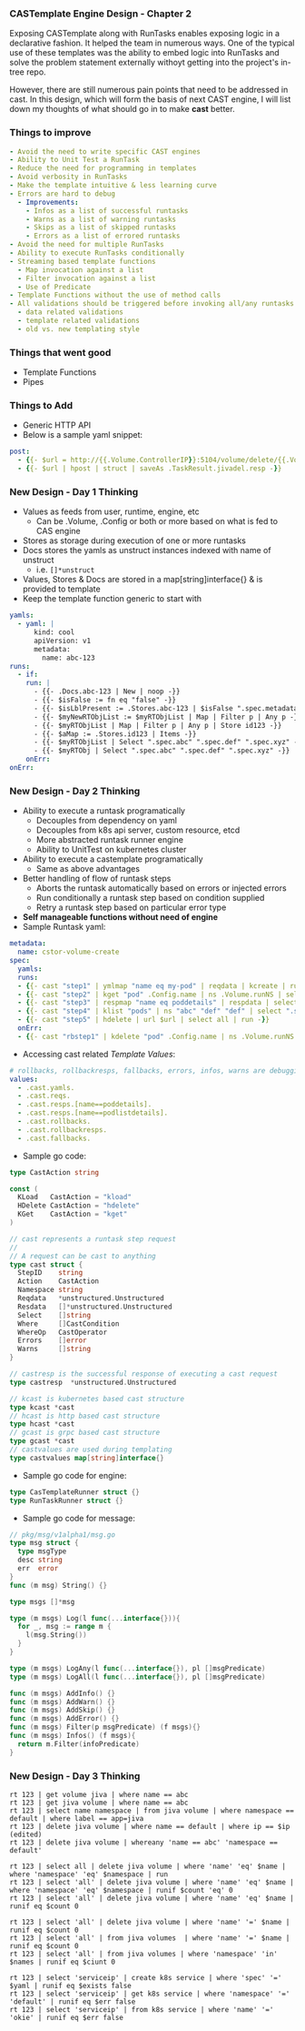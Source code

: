 ### CASTemplate Engine Design - Chapter 2
Exposing CASTemplate along with RunTasks enables exposing logic in a declarative fashion. It helped the team in numerous ways. One of the typical use of these templates was the ability to embed logic into RunTasks and solve the problem statement
externally withoyt getting into the project's in-tree repo. 

However, there are still numerous pain points that need to be addressed in cast. In this design, which will form the basis of 
next CAST engine, I will list down my thoughts of what should go in to make **cast** better.

### Things to improve
```yaml
- Avoid the need to write specific CAST engines
- Ability to Unit Test a RunTask
- Reduce the need for programming in templates
- Avoid verbosity in RunTasks
- Make the template intuitive & less learning curve
- Errors are hard to debug
  - Improvements:
    - Infos as a list of successful runtasks
    - Warns as a list of warning runtasks
    - Skips as a list of skipped runtasks
    - Errors as a list of errored runtasks
- Avoid the need for multiple RunTasks
- Ability to execute RunTasks conditionally
- Streaming based template functions
  - Map invocation against a list
  - Filter invocation against a list
  - Use of Predicate
- Template Functions without the use of method calls
- All validations should be triggered before invoking all/any runtasks
  - data related validations
  - template related validations
  - old vs. new templating style
```

### Things that went good
- Template Functions
- Pipes

### Things to Add
- Generic HTTP API
- Below is a sample yaml snippet:
```yaml
post:
  - {{- $url = http://{{.Volume.ControllerIP}}:5104/volume/delete/{{.Volume.owner}} -}}
  - {{- $url | hpost | struct | saveAs .TaskResult.jivadel.resp -}}
```

### New Design - Day 1 Thinking
- Values as feeds from user, runtime, engine, etc
  - Can be .Volume, .Config or both or more based on what is fed to CAS engine
- Stores as storage during execution of one or more runtasks
- Docs stores the yamls as unstruct instances indexed with name of unstruct
  - i.e. `[]*unstruct`
- Values, Stores & Docs are stored in a map[string]interface{} & is provided to template
- Keep the template function generic to start with
```yaml
yamls:
  - yaml: |
      kind: cool
      apiVersion: v1
      metadata:
        name: abc-123
runs:
  - if: 
    run: |
      - {{- .Docs.abc-123 | New | noop -}}
      - {{- $isFalse := fn eq "false" -}}
      - {{- $isLblPresent := .Stores.abc-123 | $isFalse ".spec.metadata.labels" -}}
      - {{- $myNewRTObjList := $myRTObjList | Map | Filter p | Any p -}}
      - {{- $myRTObjList | Map | Filter p | Any p | Store id123 -}}
      - {{- $aMap := .Stores.id123 | Items -}}
      - {{- $myRTObjList | Select ".spec.abc" ".spec.def" ".spec.xyz" -}}
      - {{- $myRTObj | Select ".spec.abc" ".spec.def" ".spec.xyz" -}}
    onErr: 
onErr:
```

### New Design - Day 2 Thinking
- Ability to execute a runtask programatically
  - Decouples from dependency on yaml
  - Decouples from k8s api server, custom resource, etcd
  - More abstracted runtask runner engine
  - Ability to UnitTest on kubernetes cluster
- Ability to execute a castemplate programatically
  - Same as above advantages
- Better handling of flow of runtask steps
  - Aborts the runtask automatically based on errors or injected errors
  - Run conditionally a runtask step based on condition supplied
  - Retry a runtask step based on particular error type
- **Self manageable functions without need of engine**
- Sample Runtask yaml:
```yaml
metadata:
  name: cstor-volume-create
spec:
  yamls:
  runs:
  - {{- cast "step1" | ymlmap "name eq my-pod" | reqdata | kcreate | run -}}
  - {{- cast "step2" | kget "pod" .Config.name | ns .Volume.runNS | select ".spec.ip" ".spec.stat" | runas ".poddetails" -}}
  - {{- cast "step3" | respmap "name eq poddetails" | respdata | select ".spec.ip" ".spec.uid" ".spec.name" | run -}}
  - {{- cast "step4" | klist "pods" | ns "abc" "def" "def" | select ".spec.name" | whereall ".spec.status eq running" ".spec.label haskey abc" | runas "podlistdetails" -}}
  - {{- cast "step5" | hdelete | url $url | select all | run -}}
  onErr:
  - {{- cast "rbstep1" | kdelete "pod" .Config.name | ns .Volume.runNS | run -}}
```
- Accessing cast related _Template Values_:
```yaml
# rollbacks, rollbackresps, fallbacks, errors, infos, warns are debugging purposes
values:
  - .cast.yamls.
  - .cast.reqs.
  - .cast.resps.[name==poddetails].
  - .cast.resps.[name==podlistdetails].
  - .cast.rollbacks.
  - .cast.rollbackresps.
  - .cast.fallbacks.
```
- Sample go code:
```go
type CastAction string

const (
  KLoad   CastAction = "kload"
  HDelete CastAction = "hdelete"
  KGet    CastAction = "kget"
)

// cast represents a runtask step request
//
// A request can be cast to anything
type cast struct {
  StepID    string
  Action    CastAction
  Namespace string
  Reqdata   *unstructured.Unstructured
  Resdata   []*unstructured.Unstructured
  Select    []string
  Where     []CastCondition
  WhereOp   CastOperator
  Errors    []error
  Warns     []string
}

// castresp is the successful response of executing a cast request
type castresp  *unstructured.Unstructured

// kcast is kubernetes based cast structure
type kcast *cast
// hcast is http based cast structure
type hcast *cast
// gcast is grpc based cast structure
type gcast *cast
// castvalues are used during templating
type castvalues map[string]interface{}
```
- Sample go code for engine:
```go
type CasTemplateRunner struct {}
type RunTaskRunner struct {}
```
- Sample go code for message:
```go
// pkg/msg/v1alpha1/msg.go
type msg struct {
  type msgType
  desc string
  err  error
}
func (m msg) String() {}

type msgs []*msg

type (m msgs) Log(l func(...interface{})){
  for _, msg := range m {
    l(msg.String())
  }
}

type (m msgs) LogAny(l func(...interface{}), pl []msgPredicate)
type (m msgs) LogAll(l func(...interface{}), pl []msgPredicate)

func (m msgs) AddInfo() {}
func (m msgs) AddWarn() {}
func (m msgs) AddSkip() {}
func (m msgs) AddError() {}
func (m msgs) Filter(p msgPredicate) (f msgs){}
func (m msgs) Infos() (f msgs){
  return m.Filter(infoPredicate)
}
```

### New Design - Day 3 Thinking
```
rt 123 | get volume jiva | where name == abc
rt 123 | get jiva volume | where name == abc
rt 123 | select name namespace | from jiva volume | where namespace == default | where label == app=jiva
rt 123 | delete jiva volume | where name == default | where ip == $ip (edited)
rt 123 | delete jiva volume | whereany 'name == abc' 'namespace == default'
```

```
rt 123 | select all | delete jiva volume | where 'name' 'eq' $name | where 'namespace' 'eq' $namespace | run
rt 123 | select 'all' | delete jiva volume | where 'name' 'eq' $name | where 'namespace' 'eq' $namespace | runif $count 'eq' 0
rt 123 | select 'all' | delete jiva volume | where 'name' 'eq' $name | runif eq $count 0
```

```
rt 123 | select 'all' | delete jiva volume | where 'name' '=' $name | runif eq $count 0
rt 123 | select 'all' | from jiva volumes  | where 'name' '=' $name | runif eq $count 0
rt 123 | select 'all' | from jiva volumes | where 'namespace' 'in' $names | runif eq $ciunt 0
```

```
rt 123 | select 'serviceip' | create k8s service | where 'spec' '=' $yaml | runif eq $exists false
rt 123 | select 'serviceip' | get k8s service | where 'namespace' '=' 'default' | runif eq $err false
rt 123 | select 'serviceip' | from k8s service | where 'name' '=' 'okie' | runif eq $err false
```

